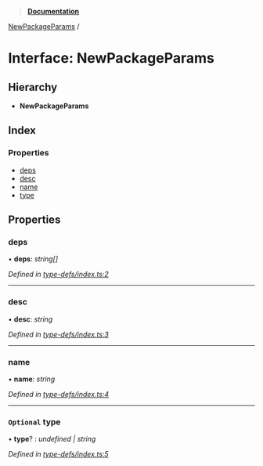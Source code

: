 > **[Documentation](../README.md)**

[NewPackageParams](newpackageparams.md) /

# Interface: NewPackageParams

## Hierarchy

* **NewPackageParams**

## Index

### Properties

* [deps](newpackageparams.md#deps)
* [desc](newpackageparams.md#desc)
* [name](newpackageparams.md#name)
* [type](newpackageparams.md#optional-type)

## Properties

###  deps

• **deps**: *string[]*

*Defined in [type-defs/index.ts:2](https://github.com/dylanaubrey/repodog/blob/0284371/packages/new-package/src/type-defs/index.ts#L2)*

___

###  desc

• **desc**: *string*

*Defined in [type-defs/index.ts:3](https://github.com/dylanaubrey/repodog/blob/0284371/packages/new-package/src/type-defs/index.ts#L3)*

___

###  name

• **name**: *string*

*Defined in [type-defs/index.ts:4](https://github.com/dylanaubrey/repodog/blob/0284371/packages/new-package/src/type-defs/index.ts#L4)*

___

### `Optional` type

• **type**? : *undefined | string*

*Defined in [type-defs/index.ts:5](https://github.com/dylanaubrey/repodog/blob/0284371/packages/new-package/src/type-defs/index.ts#L5)*